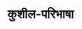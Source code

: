 ---
title: कुशील-परिभाषा
position: 8
type: chapter

parent:
  type: book

children:
  type: sutra
  count: 26

---